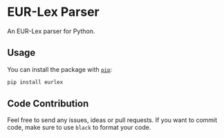 # EUR-Lex Parser

An EUR-Lex parser for Python.

## Usage

You can install the package with [`pip`](https://pip.pypa.io/en/stable/installing.html):

```bash
pip install eurlex
```

## Code Contribution

Feel free to send any issues, ideas or pull requests. If you want to commit code, make sure to use `black` to format your code.